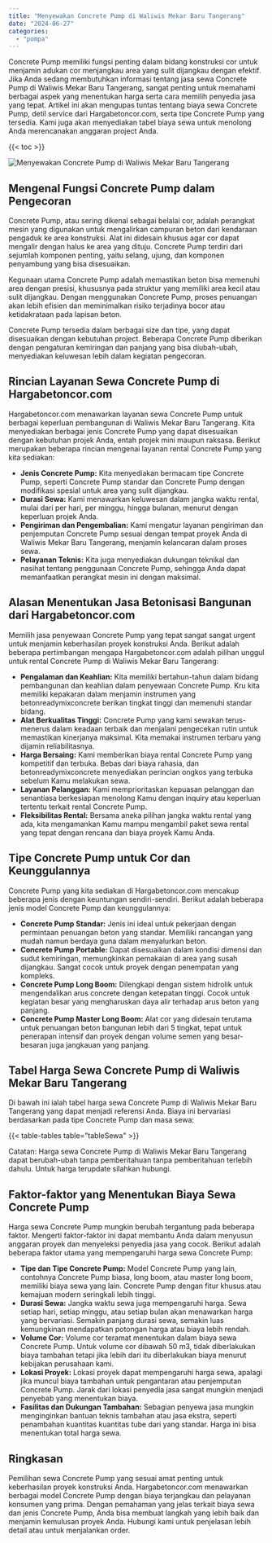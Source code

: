 ```yaml
---
title: "Menyewakan Concrete Pump di Waliwis Mekar Baru Tangerang"
date: "2024-06-27"
categories: 
  - "pompa"
---
```




Concrete Pump memiliki fungsi penting dalam bidang konstruksi cor untuk menjamin adukan cor menjangkau area yang sulit dijangkau dengan efektif. Jika Anda sedang membutuhkan informasi tentang jasa sewa Concrete Pump di Waliwis Mekar Baru Tangerang, sangat penting untuk memahami berbagai aspek yang menentukan harga serta cara memilih penyedia jasa yang tepat. Artikel ini akan mengupas tuntas tentang biaya sewa Concrete Pump, detil service dari Hargabetoncor.com, serta tipe Concrete Pump yang tersedia. Kami juga akan menyediakan tabel biaya sewa untuk menolong Anda merencanakan anggaran project Anda.

{{< toc >}}

![Menyewakan Concrete Pump di Waliwis Mekar Baru Tangerang](https://hargareadymixid.github.io/pompa/concrete-pump%20(19).png)

## Mengenal Fungsi Concrete Pump dalam Pengecoran

Concrete Pump, atau sering dikenal sebagai belalai cor, adalah perangkat mesin yang digunakan untuk mengalirkan campuran beton dari kendaraan pengaduk ke area konstruksi. Alat ini didesain khusus agar cor dapat mengalir dengan halus ke area yang dituju. Concrete Pump terdiri dari sejumlah komponen penting, yaitu selang, ujung, dan komponen penyambung yang bisa disesuaikan.

Kegunaan utama Concrete Pump adalah memastikan beton bisa memenuhi area dengan presisi, khususnya pada struktur yang memiliki area kecil atau sulit dijangkau. Dengan menggunakan Concrete Pump, proses penuangan akan lebih efisien dan meminimalkan risiko terjadinya bocor atau ketidakrataan pada lapisan beton.

Concrete Pump tersedia dalam berbagai size dan tipe, yang dapat disesuaikan dengan kebutuhan project. Beberapa Concrete Pump diberikan dengan pengaturan kemiringan dan panjang yang bisa diubah-ubah, menyediakan keluwesan lebih dalam kegiatan pengecoran.

## Rincian Layanan Sewa Concrete Pump di Hargabetoncor.com

Hargabetoncor.com menawarkan layanan sewa Concrete Pump untuk berbagai keperluan pembangunan di Waliwis Mekar Baru Tangerang. Kita menyediakan berbagai jenis Concrete Pump yang dapat disesuaikan dengan kebutuhan projek Anda, entah projek mini maupun raksasa. Berikut merupakan beberapa rincian mengenai layanan rental Concrete Pump yang kita sediakan:

- **Jenis Concrete Pump:** Kita menyediakan bermacam tipe Concrete Pump, seperti Concrete Pump standar dan Concrete Pump dengan modifikasi spesial untuk area yang sulit dijangkau.
- **Durasi Sewa:** Kami menawarkan keluwesan dalam jangka waktu rental, mulai dari per hari, per minggu, hingga bulanan, menurut dengan keperluan projek Anda.
- **Pengiriman dan Pengembalian:** Kami mengatur layanan pengiriman dan penjemputan Concrete Pump sesuai dengan tempat proyek Anda di Waliwis Mekar Baru Tangerang, menjamin kelancaran dalam proses sewa.
- **Pelayanan Teknis:** Kita juga menyediakan dukungan teknikal dan nasihat tentang penggunaan Concrete Pump, sehingga Anda dapat memanfaatkan perangkat mesin ini dengan maksimal.

## Alasan Menentukan Jasa Betonisasi Bangunan dari Hargabetoncor.com

Memilih jasa penyewaan Concrete Pump yang tepat sangat sangat urgent untuk menjamin keberhasilan proyek konstruksi Anda. Berikut adalah beberapa pertimbangan mengapa Hargabetoncor.com adalah pilihan unggul untuk rental Concrete Pump di Waliwis Mekar Baru Tangerang:

- **Pengalaman dan Keahlian:** Kita memiliki bertahun-tahun dalam bidang pembangunan dan keahlian dalam penyewaan Concrete Pump. Kru kita memiliki kepakaran dalam menjamin instrumen yang betonreadymixconcrete berikan tingkat tinggi dan memenuhi standar bidang.
- **Alat Berkualitas Tinggi:** Concrete Pump yang kami sewakan terus-menerus dalam keadaan terbaik dan menjalani pengecekan rutin untuk memastikan kinerjanya maksimal. Kita memakai instrumen terbaru yang dijamin reliabilitasnya.
- **Harga Bersaing:** Kami memberikan biaya rental Concrete Pump yang kompetitif dan terbuka. Bebas dari biaya rahasia, dan betonreadymixconcrete menyediakan perincian ongkos yang terbuka sebelum Kamu melakukan sewa.
- **Layanan Pelanggan:** Kami memprioritaskan kepuasan pelanggan dan senantiasa berkesiapan menolong Kamu dengan inquiry atau keperluan tertentu terkait rental Concrete Pump.
- **Fleksibilitas Rental:** Bersama aneka pilihan jangka waktu rental yang ada, kita mengamankan Kamu mampu mengambil paket sewa rental yang tepat dengan rencana dan biaya proyek Kamu Anda.

## Tipe Concrete Pump untuk Cor dan Keunggulannya

Concrete Pump yang kita sediakan di Hargabetoncor.com mencakup beberapa jenis dengan keuntungan sendiri-sendiri. Berikut adalah beberapa jenis model Concrete Pump dan keunggulannya:

- **Concrete Pump Standar:** Jenis ini ideal untuk pekerjaan dengan permintaan penuangan beton yang standar. Memiliki rancangan yang mudah namun berdaya guna dalam menyalurkan beton.
- **Concrete Pump Portable:** Dapat disesuaikan dalam kondisi dimensi dan sudut kemiringan, memungkinkan pemakaian di area yang susah dijangkau. Sangat cocok untuk proyek dengan penempatan yang kompleks.
- **Concrete Pump Long Boom:** Dilengkapi dengan sistem hidrolik untuk mengendalikan arus concrete dengan ketepatan tinggi. Cocok untuk kegiatan besar yang mengharuskan daya alir terhadap arus beton yang panjang.
- **Concrete Pump Master Long Boom:** Alat cor yang didesain terutama untuk penuangan beton bangunan lebih dari 5 tingkat, tepat untuk penerapan intensif dan proyek dengan volume semen yang besar-besaran juga jangkauan yang panjang.

## Tabel Harga Sewa Concrete Pump di Waliwis Mekar Baru Tangerang

Di bawah ini ialah tabel harga sewa Concrete Pump di Waliwis Mekar Baru Tangerang yang dapat menjadi referensi Anda. Biaya ini bervariasi berdasarkan pada tipe Concrete Pump dan masa sewa:

{{< table-tables table="tableSewa" >}}

Catatan: Harga sewa Concrete Pump di Waliwis Mekar Baru Tangerang dapat berubah-ubah tanpa pemberitahuan tanpa pemberitahuan terlebih dahulu. Untuk harga terupdate silahkan hubungi.

## Faktor-faktor yang Menentukan Biaya Sewa Concrete Pump

Harga sewa Concrete Pump mungkin berubah tergantung pada beberapa faktor. Mengerti faktor-faktor ini dapat membantu Anda dalam menyusun anggaran proyek dan menyeleksi penyedia jasa yang cocok. Berikut adalah beberapa faktor utama yang mempengaruhi harga sewa Concrete Pump:

- **Tipe dan Tipe Concrete Pump:** Model Concrete Pump yang lain, contohnya Concrete Pump biasa, long boom, atau master long boom, memiliki biaya sewa yang lain. Concrete Pump dengan fitur khusus atau kemajuan modern seringkali lebih tinggi.
- **Durasi Sewa:** Jangka waktu sewa juga mempengaruhi harga. Sewa setiap hari, setiap minggu, atau setiap bulan akan menawarkan harga yang bervariasi. Semakin panjang durasi sewa, semakin luas kemungkinan mendapatkan potongan harga atau biaya lebih rendah.
- **Volume Cor:** Volume cor teramat menentukan dalam biaya sewa Concrete Pump. Untuk volume cor dibawah 50 m3, tidak diberlakukan biaya tambahan tetapi jika lebih dari itu diberlakukan biaya menurut kebijakan perusahaan kami.
- **Lokasi Proyek:** Lokasi proyek dapat mempengaruhi harga sewa, apalagi jika muncul biaya tambahan untuk pengantaran atau penjemputan Concrete Pump. Jarak dari lokasi penyedia jasa sangat mungkin menjadi penyebab yang menentukan biaya.
- **Fasilitas dan Dukungan Tambahan:** Sebagian penyewa jasa mungkin menginginkan bantuan teknis tambahan atau jasa ekstra, seperti penambahan kuantitas kuantitas tube dari yang standar. Harga ini bisa menentukan total harga sewa.

## Ringkasan

Pemilihan sewa Concrete Pump yang sesuai amat penting untuk keberhasilan proyek konstruksi Anda. Hargabetoncor.com menawarkan berbagai model Concrete Pump dengan biaya terjangkau dan pelayanan konsumen yang prima. Dengan pemahaman yang jelas terkait biaya sewa dan jenis Concrete Pump, Anda bisa membuat langkah yang lebih baik dan menjamin kemulusan proyek Anda. Hubungi kami untuk penjelasan lebih detail atau untuk menjalankan order.
